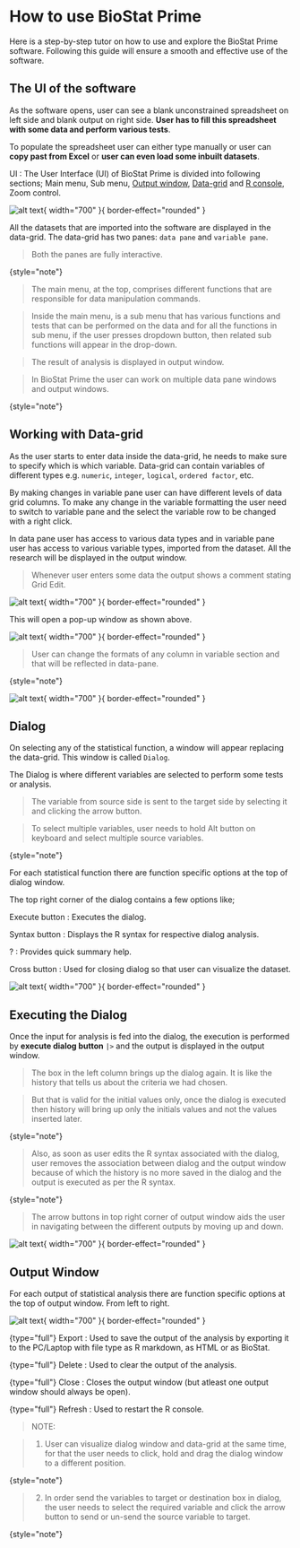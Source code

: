 # How to use BioStat Prime

Here is a step-by-step tutor on how to use and explore the BioStat Prime software. Following this guide will ensure a smooth and effective use of the software.

## The UI of the software

As the software opens, user can see a blank unconstrained spreadsheet on left side and blank output on right side. __User has to fill this spreadsheet with some data and perform various tests__. 

To populate the spreadsheet user can either type manually or user can __copy past from Excel__ or __user can even load some inbuilt datasets__.

UI
: The User Interface (UI) of BioStat Prime is divided into following sections; Main menu, Sub menu, [Output window](#output-window "Output is displayed in the output window."), [Data-grid](#working-with-data-grid "A blank unconstrained spreadsheet") and [R console](Advanced-Users.md "The R console provides an opportunity for users to write, edit and execute the R code in console."), Zoom control.

![alt text](screenshots/image6.png){ width="700" }{ border-effect="rounded" }

All the datasets that are imported into the software are displayed in the data-grid. The data-grid has two panes: `data pane` and `variable pane`. 

> Both the panes are fully interactive. 
>
{style="note"}

>The main menu, at the top, comprises different functions that are responsible for data manipulation commands. 

>Inside the main menu, is a sub menu that has various functions and tests that can be performed on the data and for all the functions in sub menu, if the user presses dropdown button, then related sub functions will appear in the drop-down. 

>The result of analysis is displayed in output window. 

> In BioStat Prime the user can work on multiple data pane windows and output windows.
>
{style="note"}

## Working with Data-grid

As the user starts to enter data inside the data-grid, he needs to make sure to specify which is which variable. Data-grid can contain variables of different types e.g. `numeric`, `integer`, `logical`, `ordered factor`, etc. 

By making changes in variable pane user can have different levels of data grid columns. To make any change in the variable formatting the user need to switch to variable pane and the select the variable row to be changed with a right click. 

In data pane user has access to various data types and in variable pane user has access to various variable types, imported from the dataset. All the research will be displayed in the output window.

> Whenever user enters some data the output shows a comment stating Grid Edit.

![alt text](screenshots/image7.png){ width="700" }{ border-effect="rounded" }


This will open a pop-up window as shown above.

![alt text](screenshots/image8.png){ width="700" }{ border-effect="rounded" }

> User can change the formats of any column in variable section and that will be reflected in data-pane.
>
{style="note"}

![alt text](screenshots/image9.png){ width="700" }{ border-effect="rounded" }


## Dialog

On selecting any of the statistical function, a window will appear replacing the data-grid. This window is called `Dialog`. 

The Dialog is where different variables are selected to perform some tests or analysis. 

>The variable from source side is sent to the target side by selecting it and clicking the arrow button. 

>To select multiple variables, user needs to hold Alt button on keyboard and select multiple source variables.
>
{style="note"}

For each statistical function there are function specific options at the top of dialog window.

The top right corner of the dialog contains a few options like;

Execute button 
: Executes the dialog.

Syntax button
: Displays the R syntax for respective dialog analysis.

? 
: Provides quick summary help.

Cross button
: Used for closing dialog so that user can visualize the dataset.

![alt text](screenshots/image10.png){ width="700" }{ border-effect="rounded" }

## Executing the Dialog

Once the input for analysis is fed into the dialog, the execution is performed by __execute dialog button__ `|>` and the output is displayed in the output window. 

>The box in the left column brings up the dialog again.  It is like the history that tells us about the criteria we had chosen. 

>But that is valid for the initial values only, once the dialog is executed then history will bring up only the initials values and not the values inserted later. 
> 
{style="note"}

>Also, as soon as user edits the R syntax associated with the dialog, user removes the association between dialog and the output window because of which the history is no more saved in the dialog and the output is executed as per the R syntax. 
>
{style="note"}

>The arrow buttons in top right corner of output window aids the user in navigating between the different outputs by moving up and down.

![alt text](screenshots/image11.png){ width="700" }{ border-effect="rounded" }

## Output Window

For each output of statistical analysis there are function specific options at the top of output window. From left to right.

![alt text](screenshots/image12.png){ width="700" }{ border-effect="rounded" }

{type="full"}
Export
: Used to save the output of the analysis by exporting it to the PC/Laptop with file type as R markdown, as HTML or as BioStat.

{type="full"}
Delete
: Used to clear the output of the analysis.

{type="full"}
Close
: Closes the output window (but atleast one output window should always be open).

{type="full"}
Refresh
: Used to restart the R console.

> NOTE:

> 1.	User can visualize dialog window and data-grid at the same time, for that the user needs to click, hold and drag the dialog window to a different position.
>
{style="note"}

> 2. In order send the variables to target or destination box in dialog, the user needs to select the required variable and click the arrow button to send or un-send the source variable to target.
>
{style="note"}